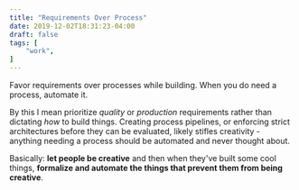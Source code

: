 ```yaml
---
title: "Requirements Over Process"
date: 2019-12-02T18:31:23-04:00
draft: false
tags: [
	"work",
]
---
```

Favor requirements over processes while building. When you do need a process, automate it.

By this I mean prioritize *quality* or *production* requirements rather than dictating _how_ to build things. Creating process pipelines, or enforcing strict architectures before they can be evaluated, likely stifles creativity - anything needing a process should be automated and never thought about.

Basically: **let people be creative** and then when they've built some cool things, **formalize and automate the things that prevent them from being creative**.
